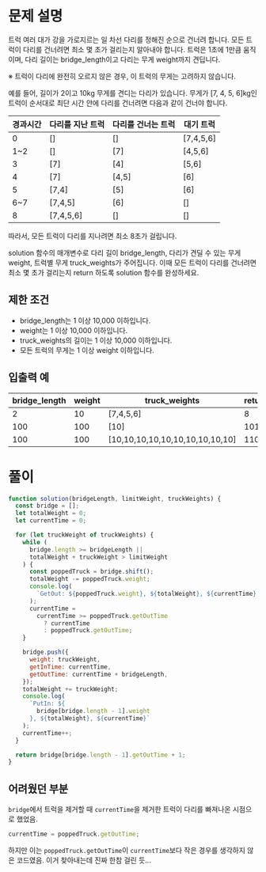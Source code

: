 # 문제 설명

트럭 여러 대가 강을 가로지르는 일 차선 다리를 정해진 순으로 건너려 합니다. 모든 트럭이 다리를 건너려면 최소 몇 초가 걸리는지 알아내야 합니다. 트럭은 1초에 1만큼 움직이며, 다리 길이는 bridge_length이고 다리는 무게 weight까지 견딥니다.

※ 트럭이 다리에 완전히 오르지 않은 경우, 이 트럭의 무게는 고려하지 않습니다.

예를 들어, 길이가 2이고 10kg 무게를 견디는 다리가 있습니다. 무게가 [7, 4, 5, 6]kg인 트럭이 순서대로 최단 시간 안에 다리를 건너려면 다음과 같이 건너야 합니다.

| 경과시간 | 다리를 지난 트럭 | 다리를 건너는 트럭 | 대기 트럭 |
| -------- | ---------------- | ------------------ | --------- |
| 0        | []               | []                 | [7,4,5,6] |
| 1~2      | []               | [7]                | [4,5,6]   |
| 3        | [7]              | [4]                | [5,6]     |
| 4        | [7]              | [4,5]              | [6]       |
| 5        | [7,4]            | [5]                | [6]       |
| 6~7      | [7,4,5]          | [6]                | []        |
| 8        | [7,4,5,6]        | []                 | []        |

따라서, 모든 트럭이 다리를 지나려면 최소 8초가 걸립니다.

solution 함수의 매개변수로 다리 길이 bridge_length, 다리가 견딜 수 있는 무게 weight, 트럭별 무게 truck_weights가 주어집니다. 이때 모든 트럭이 다리를 건너려면 최소 몇 초가 걸리는지 return 하도록 solution 함수를 완성하세요.

## 제한 조건

- bridge_length는 1 이상 10,000 이하입니다.
- weight는 1 이상 10,000 이하입니다.
- truck_weights의 길이는 1 이상 10,000 이하입니다.
- 모든 트럭의 무게는 1 이상 weight 이하입니다.

## 입출력 예

| bridge_length | weight | truck_weights                   | return |
| ------------- | ------ | ------------------------------- | ------ |
| 2             | 10     | [7,4,5,6]                       | 8      |
| 100           | 100    | [10]                            | 101    |
| 100           | 100    | [10,10,10,10,10,10,10,10,10,10] | 110    |

# 풀이

```javascript
function solution(bridgeLength, limitWeight, truckWeights) {
  const bridge = [];
  let totalWeight = 0;
  let currentTime = 0;

  for (let truckWeight of truckWeights) {
    while (
      bridge.length >= bridgeLength ||
      totalWeight + truckWeight > limitWeight
    ) {
      const poppedTruck = bridge.shift();
      totalWeight -= poppedTruck.weight;
      console.log(
        `GetOut: ${poppedTruck.weight}, ${totalWeight}, ${currentTime}, ${poppedTruck.getOutTime}`
      );
      currentTime =
        currentTime >= poppedTruck.getOutTime
          ? currentTime
          : poppedTruck.getOutTime;
    }

    bridge.push({
      weight: truckWeight,
      getInTime: currentTime,
      getOutTime: currentTime + bridgeLength,
    });
    totalWeight += truckWeight;
    console.log(
      `PutIn: ${
        bridge[bridge.length - 1].weight
      }, ${totalWeight}, ${currentTime}`
    );
    currentTime++;
  }

  return bridge[bridge.length - 1].getOutTime + 1;
}
```

## 어려웠던 부분

`bridge`에서 트럭을 제거할 때 `currentTime`을 제거한 트럭이 다리를 빠져나온 시점으로 했었음.

```javascript
currentTime = poppedTruck.getOutTime;
```

하지만 이는 `poppedTruck.getOutTime`이 `currentTime`보다 작은 경우를 생각하지 않은 코드였음. 이거 찾아내는데 진짜 한참 걸린 듯...
